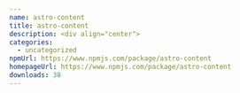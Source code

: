 ```yaml
---
name: astro-content
title: astro-content
description: <div align="center">
categories:
  - uncategorized
npmUrl: https://www.npmjs.com/package/astro-content
homepageUrl: https://www.npmjs.com/package/astro-content
downloads: 38
---
```


